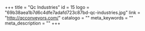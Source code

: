 +++
title = "Qc Industries"
id = 15
logo = "69b38aea1b7d6c4dfe7adafd723c87bd-qc-industries.jpg"
link = "http://qcconveyors.com/"
catalogo = ""
meta_keywords = ""
meta_description = ""
+++
